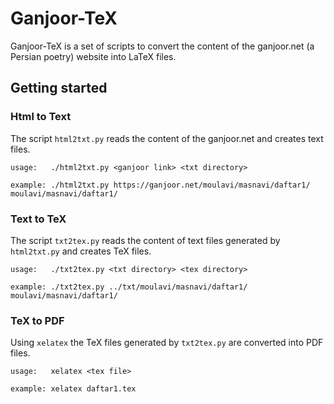 # Ganjoor-TeX

Ganjoor-TeX is a set of scripts to convert the content of the ganjoor.net (a Persian poetry) website into LaTeX files.

## Getting started

### Html to Text

The script `html2txt.py` reads the content of the ganjoor.net and creates text files.

```
usage:   ./html2txt.py <ganjoor link> <txt directory>

example: ./html2txt.py https://ganjoor.net/moulavi/masnavi/daftar1/ moulavi/masnavi/daftar1/
```

### Text to TeX

The script `txt2tex.py` reads the content of text files generated by `html2txt.py` and creates TeX files.

```
usage:   ./txt2tex.py <txt directory> <tex directory>

example: ./txt2tex.py ../txt/moulavi/masnavi/daftar1/ moulavi/masnavi/daftar1/
```

### TeX to PDF

Using `xelatex` the TeX files generated by `txt2tex.py` are converted into PDF files. 

```
usage:   xelatex <tex file>

example: xelatex daftar1.tex
```
